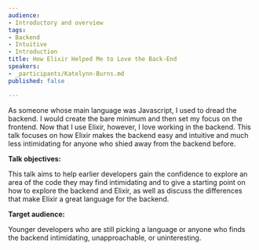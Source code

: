 ```yaml
---
audience:
- Introductory and overview
tags:
- Backend
- Intuitive
- Introduction
title: How Elixir Helped Me to Love the Back-End
speakers:
- _participants/Katelynn-Burns.md
published: false

---
```

As someone whose main language was Javascript, I used to dread the backend. I would create the bare minimum and then set my focus on the frontend. Now that I use Elixir, however, I love working in the backend. This talk focuses on how Elixir makes the backend easy and intuitive and much less intimidating for anyone who shied away from the backend before.

**Talk objectives:**

This talk aims to help earlier developers gain the confidence to explore an area of the code they may find intimidating and to give a starting point on how to explore the backend and Elixir, as well as discuss the differences that make Elixir a great language for the backend.

**Target audience:**

Younger developers who are still picking a language or anyone who finds the backend intimidating, unapproachable, or uninteresting.

